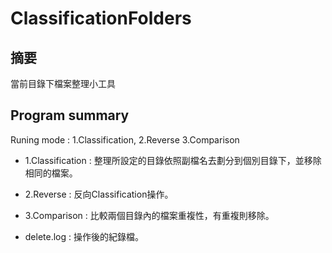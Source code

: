 ClassificationFolders
=======================

摘要
------

當前目錄下檔案整理小工具

Program summary
-----------------

Runing mode : 1.Classification, 2.Reverse 3.Comparison

* 1.Classification : 整理所設定的目錄依照副檔名去劃分到個別目錄下，並移除相同的檔案。

* 2.Reverse : 反向Classification操作。

* 3.Comparison : 比較兩個目錄內的檔案重複性，有重複則移除。

* delete.log : 操作後的紀錄檔。
